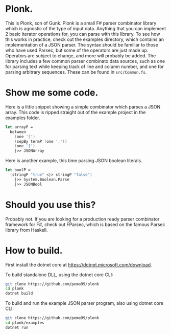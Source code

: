 # Plonk.
This is Plonk, son of Gunk. Plonk is a small F# parser combinator library which is agnostic of the type of input data. Anything that you can implement 2 basic iterator operations for, you can parse with this library. To see how this works in practice, check out the examples directory, which contains an implementation of a JSON parser. The syntax should be familiar to those who have used Parsec, but some of the operators are just made up. Operators are subject to change, and more will probably be added. The library includes a few common parser combinato data sources, such as one for parsing text while keeping track of line and column number, and one for parsing arbitrary sequences. These can be found in `src/Common.fs`.

# Show me some code.
Here is a little snippet showing a simple combinator which parses a JSON array. This code is ripped straight out of the example project in the examples folder.
```fsharp
let arrayP =
  between
    (one '[') 
    (sepBy termP (one ','))
    (one ']')
    |>> JSONArray
```
Here is another example, this time parsing JSON boolean literals.
```fsharp
let boolP = 
  (stringP "true" <|> stringP "false")
    |>> System.Boolean.Parse
    |>> JSONBool
```

# Should you use this?
Probably not. If you are looking for a production ready parser combinator framework for F#, check out FParsec, which is based on the famous Parsec library from Haskell.

# How to build.
First install the dotnet core at https://dotnet.microsoft.com/download.

To build standalone DLL, using the dotnet core CLI:
```sh
git clone https://github.com/pema99/plonk
cd plonk
dotnet build
```
To build and run the example JSON parser program, also using dotnet core CLI:
```sh
git clone https://github.com/pema99/plonk
cd plonk/examples
dotnet run
```
